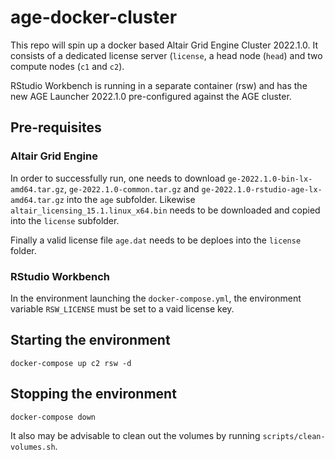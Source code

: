 # age-docker-cluster

This repo will spin up a docker based Altair Grid Engine Cluster 2022.1.0. It consists of a dedicated license server (`license`, a head node (`head`) and two compute nodes (`c1` and `c2`). 

RStudio Workbench is running in a separate container (rsw) and has the new AGE Launcher 2022.1.0 pre-configured against the AGE cluster. 

## Pre-requisites 

### Altair Grid Engine 

In order to successfully run, one needs to download `ge-2022.1.0-bin-lx-amd64.tar.gz`, `ge-2022.1.0-common.tar.gz` and `ge-2022.1.0-rstudio-age-lx-amd64.tar.gz` into the `age` subfolder. Likewise `altair_licensing_15.1.linux_x64.bin` needs to be downloaded and copied into the `license` subfolder.

Finally a valid license file `age.dat` needs to be deploes into the `license` folder. 

### RStudio Workbench

In the environment launching the `docker-compose.yml`, the environment variable `RSW_LICENSE` must be set to a vaid license key. 

## Starting the environment 

```
docker-compose up c2 rsw -d 
```

## Stopping the environment 
```
docker-compose down
```

It also may be advisable to clean out the volumes by running `scripts/clean-volumes.sh`.

